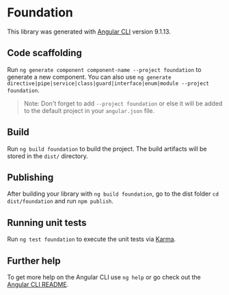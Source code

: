 # Foundation

This library was generated with [Angular CLI](https://github.com/angular/angular-cli) version 9.1.13.

## Code scaffolding

Run `ng generate component component-name --project foundation` to generate a new component. You can also use `ng generate directive|pipe|service|class|guard|interface|enum|module --project foundation`.
> Note: Don't forget to add `--project foundation` or else it will be added to the default project in your `angular.json` file. 

## Build

Run `ng build foundation` to build the project. The build artifacts will be stored in the `dist/` directory.

## Publishing

After building your library with `ng build foundation`, go to the dist folder `cd dist/foundation` and run `npm publish`.

## Running unit tests

Run `ng test foundation` to execute the unit tests via [Karma](https://karma-runner.github.io).

## Further help

To get more help on the Angular CLI use `ng help` or go check out the [Angular CLI README](https://github.com/angular/angular-cli/blob/master/README.md).
